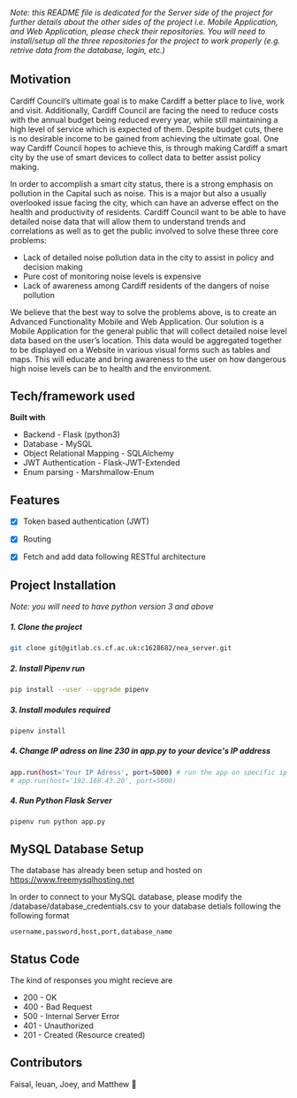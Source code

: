 ###### Note: this README file is dedicated for the Server side of the project for further details about the other sides of the project i.e. Mobile Application, and Web Application, please check their repositories. You will need to install/setup all the three repositories for the project to work properly (e.g. retrive data from the database, login, etc.)

## Motivation

Cardiff Council’s ultimate goal is to make Cardiff a better place to live, work and visit. Additionally, Cardiff Council are facing the need to reduce costs with the annual budget being reduced every year, while still maintaining a high level of service which is expected of them. Despite budget cuts, there is no desirable income to be gained from achieving the ultimate goal.
One way Cardiff Council hopes to achieve this, is through making Cardiff a smart city by the use of smart devices to collect data to better assist policy making.

In order to accomplish a smart city status, there is a strong emphasis on pollution in the Capital such as noise.
This is a major but also a usually overlooked issue facing the city, which can have an adverse effect on the health and productivity of residents. 
Cardiff Council want to be able to have detailed noise data that will allow them to understand trends and correlations as well as to get the public involved to solve these three core problems:

- Lack of detailed noise pollution data in the city to assist in policy and decision making
- Pure cost of monitoring noise levels is expensive
- Lack of awareness among Cardiff residents of the dangers of noise pollution

We believe that the best way to solve the problems above, is to create an Advanced Functionality Mobile and Web Application.
Our solution is a Mobile Application for the general public that will collect detailed noise level data based on the user’s location. This data would be aggregated together to be displayed on a Website in various visual forms such as tables and maps. This will educate and bring awareness to the user on how dangerous high noise levels can be to health and the environment.


## Tech/framework used

**Built with**

* Backend - Flask (python3)
* Database - MySQL
* Object Relational Mapping - SQLAlchemy
* JWT Authentication - Flask-JWT-Extended
* Enum parsing - Marshmallow-Enum

## Features

- [x] Token based authentication (JWT)
- [x] Routing
- [x] Fetch and add data following RESTful architecture



## Project Installation
*Note: you will need to have python version 3 and above*  

##### 1. Clone the project

```bash
git clone git@gitlab.cs.cf.ac.uk:c1628682/nea_server.git
```

##### 2. Install Pipenv run
```bash
pip install --user --upgrade pipenv
```

##### 3. Install modules required
```bash
pipenv install
```

##### 4. Change IP adress on line 230 in app.py to your device's IP address
```bash
app.run(host='Your IP Adress', port=5000) # run the app on specific ip address.
# app.run(host='192.168.43.20', port=5000)
```

##### 4. Run Python Flask Server
```
pipenv run python app.py
```


## MySQL Database Setup

The database has already been setup and hosted on
https://www.freemysqlhosting.net

In order to connect to your MySQL database, please modify the /database/database_credentials.csv to your database detials following the following format


```
username,password,host,port,database_name
```




## Status Code

The kind of responses you might recieve are
- 200 - OK
- 400 - Bad Request
- 500 - Internal Server Error
- 401 - Unauthorized
- 201 - Created (Resource created)



## Contributors
Faisal, Ieuan, Joey, and Matthew 🎉

